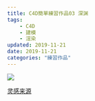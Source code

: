 ```yaml
---
title: C4D簡單練習作品03 深渊
tags: 
    - C4D
    - 建模
    - 渲染
updated: 2019-11-21
date: 2019-11-21
categories: "練習作品"
---
```


![](/asset/videos/c4dp03/球球.jpg)

[灵感来源](https://www.bilibili.com/video/av4980447?p=1)